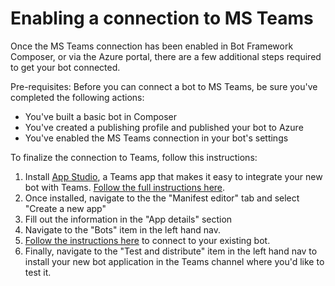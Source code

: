 # Enabling a connection to MS Teams

Once the MS Teams connection has been enabled in Bot Framework Composer, or via the Azure portal, there are a few additional steps required to get your bot connected.

Pre-requisites: Before you can connect a bot to MS Teams, be sure you've completed the following actions:

* You've built a basic bot in Composer
* You've created a publishing profile and published your bot to Azure
* You've enabled the MS Teams connection in your bot's settings

To finalize the connection to Teams, follow this instructions:

1. Install [App Studio](https://aka.ms/InstallTeamsAppStudio), a Teams app that makes it easy to integrate your new bot with Teams. [Follow the full instructions here](https://docs.microsoft.com/microsoftteams/platform/concepts/build-and-test/app-studio-overview).
2. Once installed, navigate to the the "Manifest editor" tab and select "Create a new app"
3. Fill out the information in the "App details" section
4. Navigate to the "Bots" item in the left hand nav.
5. [Follow the instructions here](https://docs.microsoft.com/microsoftteams/platform/concepts/build-and-test/app-studio-overview#bots) to connect to your existing bot.
6. Finally, navigate to the "Test and distribute" item in the left hand nav to install your new bot application in the Teams channel where you'd like to test it.

